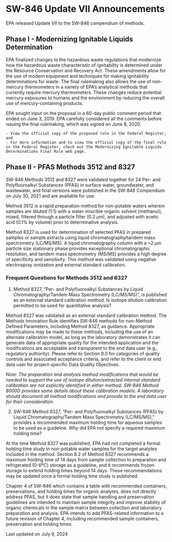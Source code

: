 #  SW-846 Update VII Announcements 

EPA released Update VII to the SW-846 compendium of methods.

## Phase I - Modernizing Ignitable Liquids Determination

EPA finalized changes to the hazardous waste regulations that modernize how the hazardous waste characteristic of ignitability is determined under the Resource Conservation and Recovery Act. These amendments allow for the use of modern equipment and techniques for making ignitability determinations for waste. The final rulemaking also allows the use of non-mercury thermometers in a variety of EPA’s analytical methods that currently require mercury thermometers. These changes reduce potential mercury exposures to humans and the environment by reducing the overall use of mercury-containing products.

EPA sought input on the proposal in a 60-day public comment period that ended on June 3, 2019. EPA carefully considered all the comments before issuing the final rulemaking, which was signed on June 8, 2020.

    - View the official copy of the proposed rule in the Federal Register; and
    - For more information and to view the official copy of the final rule in the Federal Register, check out the Modernizing Ignitable Liquids Determinations Final Rule web page. 

## Phase II - PFAS Methods 3512 and 8327  

SW-846 Methods 3512 and 8327 were validated together for 24 Per- and Polyfluoroalkyl Substances (PFAS) in surface water, groundwater, and wastewater, and final versions were published in the SW-846 Compendium on July 30, 2021 and are available for use:

Method 3512 is a rapid preparation method for non-potable waters wherein samples are diluted (1:1) with a water-miscible organic solvent (methanol), mixed, filtered through a particle filter (0.2 µm), and adjusted with acetic acid (0.1% by volume) prior to determinative analysis.

Method 8327 is used for determination of selected PFAS in prepared samples or sample extracts using liquid chromatography/tandem mass spectrometry (LC/MS/MS).  A liquid chromatography column with a ~2 µm particle size stationary phase provides exceptional chromatographic resolution, and tandem mass spectrometry (MS/MS) provides a high degree of specificity and sensitivity. This method was validated using negative electrospray ionization and external standard calibration.


### Frequent Questions for Methods 3512 and 8327

1.  Method 8327, “Per- and Polyfluoroalkyl Substances by Liquid Chromatography/Tandem Mass Spectrometry (LC/MS/MS)”, is published as an external standard calibration method. Is isotope dilution calibration permitted to be used for quantitative analysis?

Method 8327 was validated as an external standard calibration method. The Methods Innovation Rule identifies SW-846 methods for non-Method Defined Parameters, including Method 8327, as guidance. Appropriate modifications may be made to these methods, including the use of an alternate calibration model, as long as the laboratory demonstrates it can generate data of appropriate quality for the intended application and the modifications are acceptable and transparent to the end data user (e.g., regulatory authority). Please refer to Section 9.0 for categories of quality controls and associated acceptance criteria, and refer to the client or end data user for project-specific Data Quality Objectives.

*Note: The preparation and analysis method modifications that would be needed to support the use of isotope dilution/extracted internal standard calibration are not explicitly identified in either method. SW-846 Method 8000D provides some details about these calibration models. A laboratory should document all method modifications and provide to the end data user for their consideration.*

2.  SW-846 Method 8327, “Per- and Polyfluoroalkyl Substances (PFAS) by Liquid Chromatography/Tandem Mass Spectrometry (LC/MS/MS),” provides a recommended maximum holding time for aqueous samples to be used as a guideline. Why did EPA not specify a required maximum holding time?

At the time Method 8327 was published, EPA had not completed a formal holding time study in non-potable water samples for the target analytes included in the method. Section 8.2 of Method 8327 recommends a maximum holding time of 14 days from sample collection to preparation and refrigerated (0-6ºC) storage as a guideline, and it recommends frozen storage to extend holding times beyond 14 days. These recommendations may be updated once a formal holding time study is published.  

Chapter 4 of SW-846 which contains a table with recommended containers, preservations, and holding times for organic analytes, does not directly address PFAS, but it does state that sample handling and preservation guidelines are intended to maintain sample integrity and improve stability of organic chemicals in the sample matrix between collection and laboratory preparation and analysis. EPA intends to add PFAS-related information to a future revision of Chapter 4, including recommended sample containers, preservation and holding times.

Last updated on July 9, 2024
